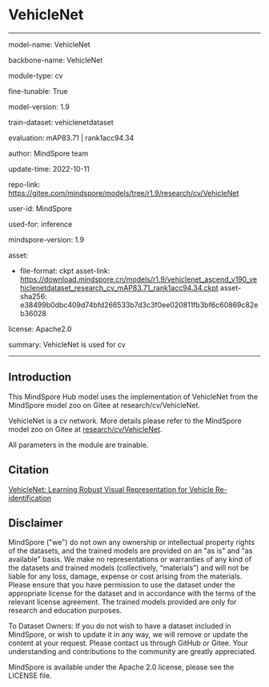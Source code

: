 # VehicleNet

---

model-name: VehicleNet

backbone-name: VehicleNet

module-type: cv

fine-tunable: True

model-version: 1.9

train-dataset: vehiclenetdataset

evaluation: mAP83.71 | rank1acc94.34

author: MindSpore team

update-time: 2022-10-11

repo-link: <https://gitee.com/mindspore/models/tree/r1.9/research/cv/VehicleNet>

user-id: MindSpore

used-for: inference

mindspore-version: 1.9

asset:

-
    file-format: ckpt
    asset-link: <https://download.mindspore.cn/models/r1.9/vehiclenet_ascend_v190_vehiclenetdataset_research_cv_mAP83.71_rank1acc94.34.ckpt>
    asset-sha256: e38499b0dbc409d74bfd266533b7d3c3f0ee020811fb3bf6c60869c82eb36028

license: Apache2.0

summary: VehicleNet is used for cv

---

## Introduction

This MindSpore Hub model uses the implementation of VehicleNet from the MindSpore model zoo on Gitee at research/cv/VehicleNet.

VehicleNet is a cv network. More details please refer to the MindSpore model zoo on Gitee at [research/cv/VehicleNet](https://gitee.com/mindspore/models/blob/r1.9/research/cv/VehicleNet/README_CN.md).

All parameters in the module are trainable.

## Citation

[VehicleNet: Learning Robust Visual Representation for Vehicle Re-identification](https://arxiv.org/pdf/2004.06305.pdf)

## Disclaimer

MindSpore ("we") do not own any ownership or intellectual property rights of the datasets, and the trained models are provided on an "as is" and "as available" basis. We make no representations or warranties of any kind of the datasets and trained models (collectively, “materials”) and will not be liable for any loss, damage, expense or cost arising from the materials. Please ensure that you have permission to use the dataset under the appropriate license for the dataset and in accordance with the terms of the relevant license agreement. The trained models provided are only for research and education purposes.

To Dataset Owners: If you do not wish to have a dataset included in MindSpore, or wish to update it in any way, we will remove or update the content at your request. Please contact us through GitHub or Gitee. Your understanding and contributions to the community are greatly appreciated.

MindSpore is available under the Apache 2.0 license, please see the LICENSE file.
